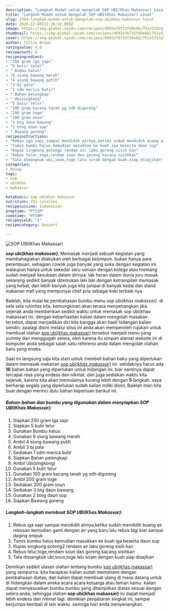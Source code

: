 ```yaml
---
description: "Langkah Mudah untuk mengolah SOP UBI(Khas Makassar) Lezat"
title: "Langkah Mudah untuk mengolah SOP UBI(Khas Makassar) Lezat"
slug: 2364-langkah-mudah-untuk-mengolah-sop-ubikhas-makassar-lezat
date: 2020-12-08T22:36:12.099Z
image: https://img-global.cpcdn.com/recipes/d092e76f33fd9e6b/751x532cq70/sop-ubikhas-makassar-foto-resep-utama.jpg
thumbnail: https://img-global.cpcdn.com/recipes/d092e76f33fd9e6b/751x532cq70/sop-ubikhas-makassar-foto-resep-utama.jpg
cover: https://img-global.cpcdn.com/recipes/d092e76f33fd9e6b/751x532cq70/sop-ubikhas-makassar-foto-resep-utama.jpg
author: Tillie Brown
ratingvalue: 4.6
reviewcount: 6
recipeingredient:
- "250 gram iga sapi"
- "5 butir telur"
- " Bumbu halus"
- "6 siung bawang merah"
- "4 siung bawang putih"
- "3 bj pala"
- "1 sdm merica butir"
- " Bahan pelengkap"
- " Ubisingkong"
- "5 butir telur"
- "100 gram kacang tanah yg sdh digoreng"
- "200 gram toge"
- "200 gram soun"
- "3 btg daun bawang"
- "2 btng daun sop"
- " Bawang goreng"
recipeinstructions:
- "Rebus iga sapi sampai mendidih airnya,ketika sudah mendidih buang air rebusan kemudian ganti dengan air yang baru lalu rebus lagi biar sampai daging empuk"
- "Tumis bumbu halus kemudian masukkan ke kuah iga beserta daun sup"
- "Kupas singkong potong2 rendam air laku goreng sisih kan"
- "Rebus telur,toge,rendam soun dan goreng kacang sisihkan"
- "Tata dimangkuk ubi,soun,toge lalu siram dengan kuah.siap disajikan"
categories:
- Resep
tags:
- sop
- ubikhas
- makassar

katakunci: sop ubikhas makassar 
nutrition: 291 calories
recipecuisine: Indonesian
preptime: "PT31M"
cooktime: "PT59M"
recipeyield: "2"
recipecategory: Dessert

---
```



![SOP UBI(Khas Makassar)](https://img-global.cpcdn.com/recipes/d092e76f33fd9e6b/751x532cq70/sop-ubikhas-makassar-foto-resep-utama.jpg)

<b><i>sop ubi(khas makassar)</i></b>, Memasak menjadi sebuah kegiatan yang membahagiakan dilakukan oleh berbagai kelompok. bukan hanya para perempuan, sebagian cowok juga banyak yang suka dengan kegiatan ini. walaupun hanya untuk sekedar seru seruan dengan kolega atau memang sudah menjadi kesukaan dalam dirinya. tak heran dalam dunia juru masak sekarang sedikit banyak ditemukan laki laki dengan ketrampilan memasak yang hebat, dan lebih banyak juga kita jumpai di banyak kedai dan stand makanan mall yang mempunyai chef pria sebagai koki terbaik nya.

Baiklah, kita mulai ke pembahasan bumbu menu <i>sop ubi(khas makassar)</i>. di sela sela rutinitas kita, kemungkinan akan terasa menyenangkan jika sejenak anda memberikan sedikit waktu untuk memasak sop ubi(khas makassar) ini. dengan keberhasilan kalian dalam mengolah masakan tersebut, dapat menjadikan diri kita bangga akan hasil hidangan kalian sendiri. apalagi disini melalui situs ini anda akan memperoleh rujukan untuk membuat olahan <u>sop ubi(khas makassar)</u> tersebut menjadi menu yang yummy dan menggugah selera, oleh karena itu simpan alamat website ini di komputer anda sebagai salah satu referensi anda dalam mengolah olahan baru yang endes.




Saat ini langsung saja kita start untuk membeli bahan baku yang diperlukan dalam memasak makanan <u><i>sop ubi(khas makassar)</i></u> ini. setidaknya harus ada <b>16</b> bahan bahan yang diperlukan untuk hidangan ini. biar nantinya dapat tercapai rasa yang endess dan nikmat. dan juga sediakan waktu kita sejenak, karena kita akan memulainya kurang lebih dengan <b>5</b> langkah. saya berharap segala yang diperlukan sudah kalian miliki disini, Baiklah mari kita buat dengan merinci dulu bahan keperluan berikut ini.

<!--inarticleads1-->

##### Bahan-bahan dan bumbu yang digunakan dalam menyiapkan SOP UBI(Khas Makassar):

1. Siapkan 250 gram iga sapi
1. Siapkan 5 butir telur
1. Gunakan  Bumbu halus:
1. Gunakan 6 siung bawang merah
1. Ambil 4 siung bawang putih
1. Ambil 3 bj pala
1. Sediakan 1 sdm merica butir
1. Siapkan  Bahan pelengkap:
1. Ambil  Ubi(singkong)
1. Gunakan 5 butir telur
1. Gunakan 100 gram kacang tanah yg sdh digoreng
1. Ambil 200 gram toge
1. Sediakan 200 gram soun
1. Sediakan 3 btg daun bawang
1. Gunakan 2 btng daun sop
1. Siapkan  Bawang goreng




<!--inarticleads2-->

##### Langkah-langkah membuat SOP UBI(Khas Makassar):

1. Rebus iga sapi sampai mendidih airnya,ketika sudah mendidih buang air rebusan kemudian ganti dengan air yang baru lalu rebus lagi biar sampai daging empuk
1. Tumis bumbu halus kemudian masukkan ke kuah iga beserta daun sup
1. Kupas singkong potong2 rendam air laku goreng sisih kan
1. Rebus telur,toge,rendam soun dan goreng kacang sisihkan
1. Tata dimangkuk ubi,soun,toge lalu siram dengan kuah.siap disajikan




Demikian sedikit ulasan olahan tentang bumbu <u>sop ubi(khas makassar)</u> yang sempurna. kita harapkan kalian sudah memahami dengan pembahasan diatas, dan kalian dapat membuat ulang di masa datang untuk di hidangkan dalam aneka acara acara keluarga atau teman kamu. kalian dapat menyesuaikan bumbu bumbu yang ditampilkan diatas sesuai dengan selera anda, sehingga olahan <b>sop ubi(khas makassar)</b> ini dapat menjadi lebih endess dan nikmat lagi. demikian penjabaran singkat ini, sampai berjumpa kembali di lain waktu. semoga hari anda menyenangkan.
